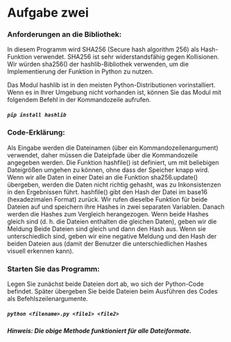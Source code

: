 # Aufgabe zwei


### Anforderungen an die Bibliothek:

In diesem Programm wird SHA256 (Secure hash algorithm 256) als Hash-Funktion verwendet. SHA256 ist sehr widerstandsfähig gegen Kollisionen. Wir würden sha256() der hashlib-Bibliothek verwenden, um die Implementierung der Funktion in Python zu nutzen. 

Das Modul hashlib ist in den meisten Python-Distributionen vorinstalliert. Wenn es in Ihrer Umgebung nicht vorhanden ist, können Sie das Modul mit folgendem Befehl in der Kommandozeile aufrufen.

##### ```pip install hashlib```

### Code-Erklärung:


Als Eingabe werden die Dateinamen (über ein Kommandozeilenargument) verwendet, daher müssen die Dateipfade über die Kommandozeile angegeben werden. Die Funktion hashfile() ist definiert, um mit beliebigen Dateigrößen umgehen zu können, ohne dass der Speicher knapp wird. Wenn wir alle Daten in einer Datei an die Funktion sha256.update() übergeben, werden die Daten nicht richtig gehasht, was zu Inkonsistenzen in den Ergebnissen führt. hashfile() gibt den Hash der Datei im base16 (hexadezimalen Format) zurück. Wir rufen dieselbe Funktion für beide Dateien auf und speichern ihre Hashes in zwei separaten Variablen. Danach werden die Hashes zum Vergleich herangezogen. Wenn beide Hashes gleich sind (d. h. die Dateien enthalten die gleichen Daten), geben wir die Meldung Beide Dateien sind gleich und dann den Hash aus. Wenn sie unterschiedlich sind, geben wir eine negative Meldung und den Hash der beiden Dateien aus (damit der Benutzer die unterschiedlichen Hashes visuell erkennen kann).

### Starten Sie das Programm:

Legen Sie zunächst beide Dateien dort ab, wo sich der Python-Code befindet. Später übergeben Sie beide Dateien beim Ausführen des Codes als Befehlszeilenargumente.


##### ```python <filename>.py <file1> <file2>```

##### Hinweis: Die obige Methode funktioniert für alle Dateiformate.



